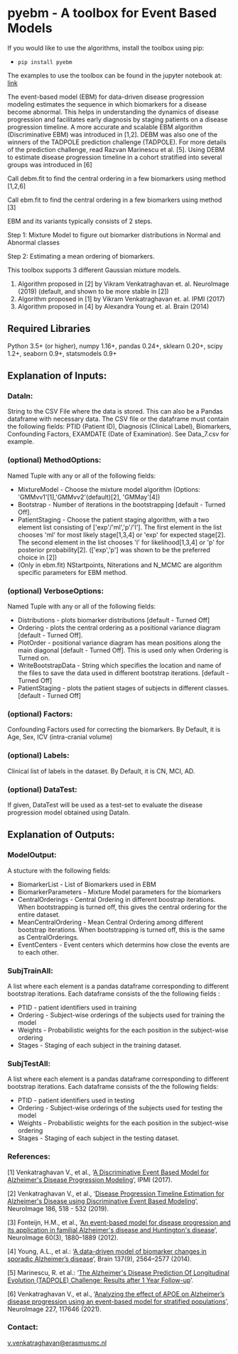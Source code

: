 # pyebm - A toolbox for Event Based Models

If you would like to use the algorithms, install the toolbox using pip:

- `pip install pyebm`

The examples to use the toolbox can be found in the jupyter notebook at: [link](https://github.com/88vikram/pyebm/tree/master/notebooks)

The event-based model (EBM) for data-driven disease progression modeling estimates the sequence in which biomarkers for a disease become abnormal. This helps in understanding the dynamics of disease progression and facilitates early diagnosis by staging patients on a disease progression timeline. A more accurate and scalable EBM algorithm (Discriminative EBM) was introduced in [1,2]. DEBM was also one of the winners of the TADPOLE prediction challenge (TADPOLE). For more details of the prediction challenge, read Razvan Marinescu et al. [5]. Using DEBM to estimate disease progression timeline in a cohort stratified into several groups was introduced in [6]

Call debm.fit to find the central ordering in a few biomarkers using method [1,2,6]

Call ebm.fit to find the central ordering in a few biomarkers using method [3]

EBM and its variants typically consists of 2 steps. 

Step 1: Mixture Model to figure out biomarker distributions in Normal and Abnormal classes

Step 2: Estimating a mean ordering of biomarkers.

This toolbox supports 3 different Gaussian mixture models.
1. Algorithm proposed in [2] by Vikram Venkatraghavan et. al. NeuroImage (2019) (default, and shown to be more stable in [2])
2. Algorithm proposed in [1] by Vikram Venkatraghavan et. al. IPMI (2017)
3. Algorithm proposed in [4] by Alexandra Young et. al. Brain (2014)

## Required Libraries

Python 3.5+ (or higher), numpy 1.16+, pandas 0.24+, sklearn 0.20+, scipy 1.2+, seaborn 0.9+, statsmodels 0.9+

## Explanation of Inputs:

### DataIn:
 String to the CSV File where the data is stored. This can also be a Pandas dataframe with necessary data. The CSV file or the dataframe must contain the following fields: PTID (Patient ID), Diagnosis (Clinical Label), Biomarkers, Confounding Factors, EXAMDATE (Date of Examination). See Data_7.csv for example.
### (optional) MethodOptions:
Named Tuple with any or all of the following fields:

*   MixtureModel - Choose the mixture model algorithm (Options: 'GMMvv1'[1],'GMMvv2'(default)[2], 'GMMay'[4]) 
*   Bootstrap - Number of iterations in the bootstrapping [default - Turned Off].
*   PatientStaging - Choose the patient staging algorithm, with a two element list consisting of ['exp'/'ml','p'/'l']. The first element in the list chooses 'ml' for most likely stage[1,3,4] or 'exp' for expected stage[2]. The second element in the list chooses 'l' for likelihood[1,3,4] or 'p' for posterior probability[2]. (['exp','p'] was shown to be the preferred choice in [2])
*   (Only in ebm.fit) NStartpoints, Niterations and N_MCMC are algorithm specific parameters for EBM method.

### (optional) VerboseOptions:
Named Tuple with any or all of the following fields:

*   Distributions - plots biomarker distributions [default - Turned Off]
*   Ordering - plots the central ordering as a positional variance diagram [default - Turned Off].
*   PlotOrder - positional variance diagram has mean positions along the main diagonal [default - Turned Off]. This is used only when Ordering is Turned on.
*   WriteBootstrapData - String which specifies the location and name of the files to save the data used in different bootstrap iterations. [default - Turned Off]
*   PatientStaging - plots the patient stages of subjects in different classes. [default - Turned Off]

### (optional) Factors:
Confounding Factors used for correcting the biomarkers. By Default, it is Age, Sex, ICV (intra-cranial volume)

### (optional) Labels:
Clinical list of labels in the dataset. By Default, it is CN, MCI, AD.

### (optional) DataTest:
If given, DataTest will be used as a test-set to evaluate the disease progression model obtained using DataIn.

## Explanation of Outputs:

### ModelOutput:
A stucture with the following fields:
* BiomarkerList - List of Biomarkers used in EBM
* BiomarkerParameters - Mixture Model parameters for the biomarkers
* CentralOrderings - Central Ordering in different boostrap iterations. When bootstrapping is turned off, this gives the central ordering for the entire dataset.
* MeanCentralOrdering - Mean Central Ordering among different bootstrap iterations. When bootstrapping is turned off, this is the same as CentralOrderings.
* EventCenters - Event centers which determins how close the events are to each other.

### SubjTrainAll:
A list where each element is a pandas dataframe corresponding to different bootstrap iterations. 
Each dataframe consists of the the following fields :
* PTID - patient identifiers used in training
* Ordering - Subject-wise orderings of the subjects used for training the model
* Weights - Probabilistic weights for the each position in the subject-wise ordering
* Stages - Staging of each subject in the training dataset.

### SubjTestAll:
A list where each element is a pandas dataframe corresponding to different bootstrap iterations. 
Each dataframe consists of the the following fields:
* PTID - patient identifiers used in testing
* Ordering - Subject-wise orderings of the subjects used for testing the model
* Weights - Probabilistic weights for the each position in the subject-wise ordering
* Stages - Staging of each subject in the testing dataset.

### References:

[1] Venkatraghavan V., et al., ‘[A Discriminative Event Based Model for Alzheimer's Disease Progression Modeling](https://arxiv.org/abs/1702.06408)’, IPMI (2017).

[2] Venkatraghavan V., et al., ‘[Disease Progression Timeline Estimation for Alzheimer's Disease using Discriminative Event Based Modeling](https://doi.org/10.1016/j.neuroimage.2018.11.024)’, NeuroImage 186, 518 - 532 (2019).

[3] Fonteijn, H.M., et al., ‘[An event-based model for disease progression and its application in familial Alzheimer's disease and Huntington's disease](https://doi.org/10.1016/j.neuroimage.2012.01.062)’, NeuroImage 60(3), 1880–1889 (2012).

[4] Young, A.L., et al.: ‘[A data-driven model of biomarker changes in sporadic Alzheimer’s disease](https://doi.org/10.1093/brain/awu176)’, Brain 137(9), 2564–2577 (2014).

[5] Marinescu, R. et al.: ‘[The Alzheimer's Disease Prediction Of Longitudinal Evolution (TADPOLE) Challenge: Results after 1 Year Follow-up](https://arxiv.org/abs/2002.03419)’. 

[6] Venkatraghavan V., et al., ‘[Analyzing the effect of APOE on Alzheimer’s disease progression using an event-based model for stratified populations](https://doi.org/10.1016/j.neuroimage.2020.117646)’, NeuroImage 227, 117646 (2021).

### Contact:

v.venkatraghavan@erasmusmc.nl
